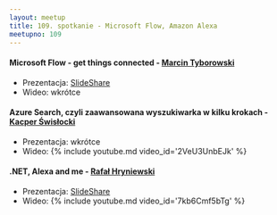 ```yaml
---
layout: meetup
title: 109. spotkanie - Microsoft Flow, Amazon Alexa
meetupno: 109
---
```


#### Microsoft Flow - get things connected - [Marcin Tyborowski](https://www.linkedin.com/in/marcin-tyborowski-a6604a129/)
* Prezentacja: [SlideShare](https://www.slideshare.net/MarcinTyborowski1/microsoft-flow-108264021)
* Wideo: wkrótce

#### Azure Search, czyli zaawansowana wyszukiwarka w kilku krokach - [Kacper Świsłocki](https://www.linkedin.com/in/kacper-świsłocki-a76510154/)
* Prezentacja: wkrótce
* Wideo: {% include youtube.md video_id='2VeU3UnbEJk' %}

#### .NET, Alexa and me - [Rafał Hryniewski](https://hryniewski.net/)
* Prezentacja: [SlideShare](https://www.slideshare.net/RafaHryniewski/net-alexa-and-me)
* Wideo: {% include youtube.md video_id='7kb6Cmf5bTg' %}
